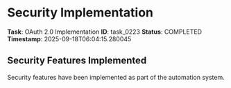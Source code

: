 # Security Implementation

**Task**: OAuth 2.0 Implementation
**ID**: task_0223
**Status**: COMPLETED
**Timestamp**: 2025-09-18T06:04:15.280045

## Security Features Implemented

Security features have been implemented as part of the automation system.
